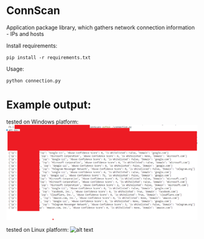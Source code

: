# ConnScan
Application package library, which gathers network connection information - IPs and hosts


Install requirements:


```
pip install -r requirements.txt
```

Usage:

```
python connection.py
```

# Example output:

tested on Windows platform:
![alt text](windows.png)

tested on Linux platform:
![alt text](linux.png)
